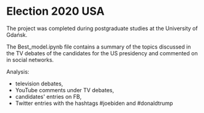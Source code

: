 # Election 2020 USA
The project was completed during postgraduate studies at the University of Gdańsk.

The Best_model.ipynb file contains a summary of the topics discussed in the TV debates of the candidates for the US presidency and commented on in social networks.

Analysis:
- television debates,
- YouTube comments under TV debates,
- candidates' entries on FB,
- Twitter entries with the hashtags #joebiden and #donaldtrump
